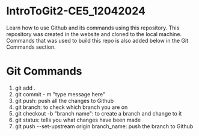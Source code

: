# IntroToGit2-CE5_12042024

Learn how to use Github and its commands using this repository.
This repository was created in the website and cloned to the local machine.
Commands that was used to build this repo is also added below in the Git Commands section.

# Git Commands

1. git add .
2. git commit - m "type message here"
3. git push: push all the changes to Github
4. git branch: to check which branch you are on
5. git checkout -b "branch name": to create a branch and change to it
6. git status: tells you what changes have been made
7. git push --set-upstream origin branch_name: push the branch to Github
